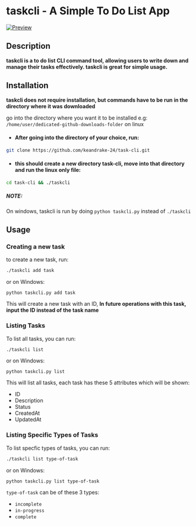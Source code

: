 # taskcli - A Simple To Do List App

<a href="https://roadmap.sh/projects/task-tracker" target="_blank">
<img src="preview.gif" alt="Preview">
</a>


## Description

**taskcli is a to do list CLI command tool, allowing users to write down and manage their tasks effectively. taskcli is great for simple usage.**

## Installation

**taskcli does not require installation, but commands have to be run in the directory where it was downloaded**



go into the directory where you want it to be installed e.g: `/home/user/dedicated-github-downloads-folder` on linux

* #### After going into the directory of your choice, run:

```bash
git clone https://github.com/keandrake-24/task-cli.git
```

* #### this should create a new directory task-cli, move into that directory and run the linux only file:

```bash
cd task-cli && ./taskcli
```

##### **NOTE:**
On windows, taskcli is run by doing `python taskcli.py` instead of `./taskcli`

## Usage

### Creating a new task

to create a new task, run:
```bash
./taskcli add task
```
or on Windows:
```
python taskcli.py add task
```
This will create a new task with an ID, **In future operations with this task, input the ID instead of the task name**

### Listing Tasks

To list all tasks, you can run:

```bash
./taskcli list
```
or on Windows:
```
python taskcli.py list
```

This will list all tasks, each task has these 5 attributes which will be shown:
* ID
* Description
* Status
* CreatedAt
* UpdatedAt

### Listing Specific Types of Tasks
  
To list specfic types of tasks, you can run:

```bash
./taskcli list type-of-task
```
or on Windows:
```
python taskcli.py list type-of-task
```

`type-of-task` can be of these 3 types:
* `incomplete`
* `in-progress` 
* `complete` 
